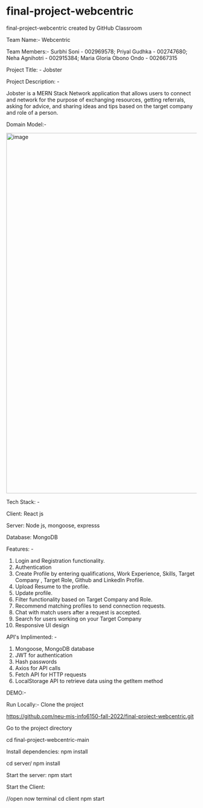# final-project-webcentric
final-project-webcentric created by GitHub Classroom

Team Name:-
Webcentric

Team Members:-
Surbhi Soni - 002969578; 
Priyal Gudhka - 002747680; 
Neha Agnihotri - 002915384;
Maria Gloria Obono Ondo - 002667315

Project Title: -
Jobster

Project Description: -

Jobster is a MERN Stack Network application that allows users to connect and network for the purpose of exchanging resources, getting referrals, asking for advice, and sharing ideas and tips based on the target company and role of a person.

Domain Model:-

<img width="950" alt="image" src="https://user-images.githubusercontent.com/113315011/199386362-0fdb4a3d-608e-419c-a3e5-e7505794849a.png">

Tech Stack: -

Client: React js 

Server: Node js, mongoose, expresss

Database: MongoDB


Features: -

1. Login and Registration functionality.
2. Authentication
3. Create Profile by entering qualifications, Work Experience, Skills, Target Company , Target Role, Github and LinkedIn Profile.
4. Upload Resume to the profile.
5. Update profile.
6. Filter functionality based on Target Company and Role.
7. Recommend matching profiles to send  connection requests.
8. Chat with match users after a request is accepted.
9. Search for users working on your Target Company
10. Responsive UI design

API's Implimented: -

1. Mongoose, MongoDB database
2. JWT for authentication
3. Hash passwords
4. Axios for API calls
5. Fetch API for HTTP requests
6. LocalStorage API to retrieve data using the getItem method


DEMO:-



Run Locally:-
Clone the project

  https://github.com/neu-mis-info6150-fall-2022/final-project-webcentric.git
  
  Go to the project directory

  cd final-project-webcentric-main
  
Install dependencies:
  npm install
  
  cd server/
  npm install
  
Start the server:
  npm start
  
  
Start the Client: 

  //open now terminal
  cd client
  npm start

